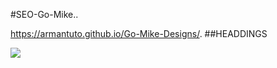 

#S E O - G o - M i k e ..

 https://armantuto.github.io/Go-Mike-Designs/.
 
##HEADDINGS

<img src="![atlanta web design logo](https://github.com/armantuto/Go-Mike-Designs/assets/120113174/cda3d191-da6b-4370-ac72-64b88bb5946b)"/>
